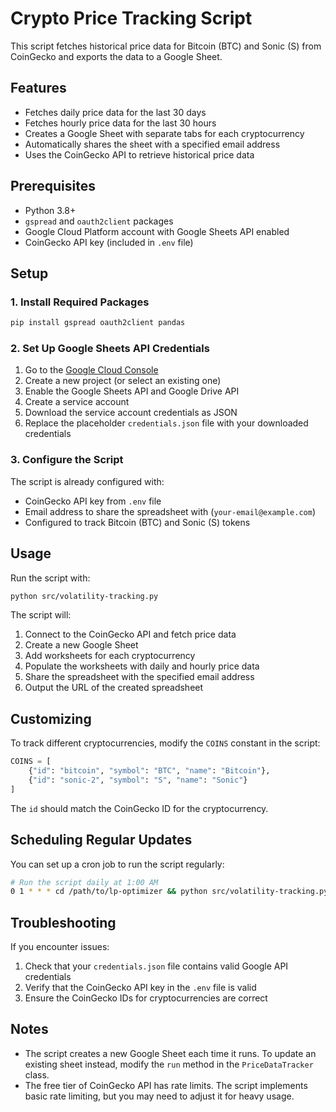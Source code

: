 # Crypto Price Tracking Script

This script fetches historical price data for Bitcoin (BTC) and Sonic (S) from CoinGecko and exports the data to a Google Sheet.

## Features

- Fetches daily price data for the last 30 days
- Fetches hourly price data for the last 30 hours
- Creates a Google Sheet with separate tabs for each cryptocurrency
- Automatically shares the sheet with a specified email address
- Uses the CoinGecko API to retrieve historical price data

## Prerequisites

- Python 3.8+
- `gspread` and `oauth2client` packages
- Google Cloud Platform account with Google Sheets API enabled
- CoinGecko API key (included in `.env` file)

## Setup

### 1. Install Required Packages

```bash
pip install gspread oauth2client pandas
```

### 2. Set Up Google Sheets API Credentials

1. Go to the [Google Cloud Console](https://console.cloud.google.com/)
2. Create a new project (or select an existing one)
3. Enable the Google Sheets API and Google Drive API
4. Create a service account
5. Download the service account credentials as JSON
6. Replace the placeholder `credentials.json` file with your downloaded credentials

### 3. Configure the Script

The script is already configured with:
- CoinGecko API key from `.env` file
- Email address to share the spreadsheet with (`your-email@example.com`)
- Configured to track Bitcoin (BTC) and Sonic (S) tokens

## Usage

Run the script with:

```bash
python src/volatility-tracking.py
```

The script will:
1. Connect to the CoinGecko API and fetch price data
2. Create a new Google Sheet
3. Add worksheets for each cryptocurrency
4. Populate the worksheets with daily and hourly price data
5. Share the spreadsheet with the specified email address
6. Output the URL of the created spreadsheet

## Customizing

To track different cryptocurrencies, modify the `COINS` constant in the script:

```python
COINS = [
    {"id": "bitcoin", "symbol": "BTC", "name": "Bitcoin"},
    {"id": "sonic-2", "symbol": "S", "name": "Sonic"}
]
```

The `id` should match the CoinGecko ID for the cryptocurrency.

## Scheduling Regular Updates

You can set up a cron job to run the script regularly:

```bash
# Run the script daily at 1:00 AM
0 1 * * * cd /path/to/lp-optimizer && python src/volatility-tracking.py >> logs/volatility-tracking.log 2>&1
```

## Troubleshooting

If you encounter issues:

1. Check that your `credentials.json` file contains valid Google API credentials
2. Verify that the CoinGecko API key in the `.env` file is valid
3. Ensure the CoinGecko IDs for cryptocurrencies are correct

## Notes

- The script creates a new Google Sheet each time it runs. To update an existing sheet instead, modify the `run` method in the `PriceDataTracker` class.
- The free tier of CoinGecko API has rate limits. The script implements basic rate limiting, but you may need to adjust it for heavy usage. 